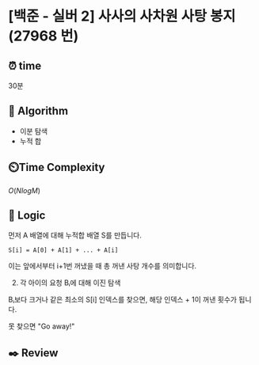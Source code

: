 # [백준 - 실버 2] 사사의 사차원 사탕 봉지 (27968 번)

## ⏰  **time**

30분

## :pushpin: **Algorithm**

- 이분 탐색
- 누적 합

## ⏲️**Time Complexity**

$O(N log M)$

## :round_pushpin: **Logic**

먼저 A 배열에 대해 누적합 배열 S를 만듭니다.
```commandline
S[i] = A[0] + A[1] + ... + A[i]
```

이는 앞에서부터 i+1번 꺼냈을 때 총 꺼낸 사탕 개수를 의미합니다.

2. 각 아이의 요청 Bᵢ에 대해 이진 탐색

Bᵢ보다 크거나 같은 최소의 S[i] 인덱스를 찾으면, 해당 인덱스 + 1이 꺼낸 횟수가 됩니다.

못 찾으면 "Go away!"

## :black_nib: **Review**
